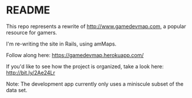 # README

This repo represents a rewrite of http://www.gamedevmap.com, a popular resource for gamers.

I'm re-writing the site in Rails, using amMaps.

Follow along here: https://gamedevmap.herokuapp.com/

If you'd like to see how the project is organized, take a look here: http://bit.ly/2Ae24Lr


Note: The development app currently only uses a miniscule subset of the data set.
